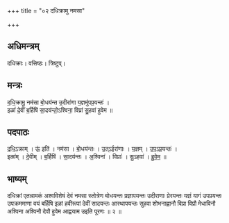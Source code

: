 +++
title = "०२ दधिक्रामु नमसा"

+++
## अधिमन्त्रम्
दधिक्राः। वसिष्ठः। त्रिष्टुप्।

## मन्त्रः
द॒धि॒क्रामु॒ नम॑सा बो॒धय॑न्त उ॒दीरा॑णा य॒ज्ञमु॑पप्र॒यन्तः॑ ।  
इळां॑ दे॒वीं ब॒र्हिषि॑ सा॒दय॑न्तो॒ऽश्विना॒ विप्रा॑ सु॒हवा॑ हुवेम ॥

## पदपाठः
द॒धि॒ऽक्राम् । ऊं॒ इति॑ । नम॑सा । बो॒धय॑न्तः । उ॒त्ऽईरा॑णाः । य॒ज्ञम् । उ॒प॒ऽप्र॒यन्तः॑ ।  
इळा॑म् । दे॒वीम् । ब॒र्हिषि॑ । सा॒दय॑न्तः । अ॒श्विना॑ । विप्राः॑ । सु॒ऽहवा॑ । हु॒वे॒म॒ ॥

## भाष्यम्
दधिक्रां एतन्नामकं अश्वविशेषं देवं नमसा स्तोत्रेण बोधयन्तः प्रज्ञापयन्तः उदीराणाः प्रेरयन्तः यज्ञं यागं उपप्रयन्तः उपक्रममाणा वयं बर्हिषि इळां हवीरूपां देवीं सादयन्तः आस्थापयन्तः सुहवा शोभनाह्वानौ विप्रा विप्रौ मेधाविनौ अश्विना अश्विनौ देवौ हुवेम आह्वयाम उइति पूरणः ॥ २ ॥